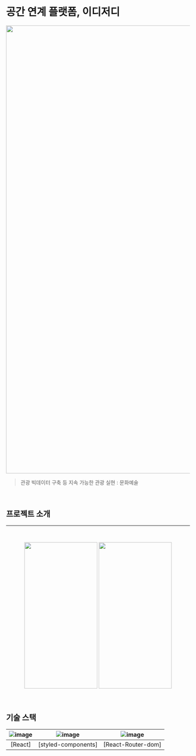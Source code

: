 # **공간 연계 플랫폼, 이디저디**

<p align="center">
<img width="1225" alt="projectLogo" src="https://user-images.githubusercontent.com/89769615/205417839-c3893195-ecc2-419b-b673-a9488d0f8204.png">
</p>

> 관광 빅데이터 구축 등 지속 가능한 관광 실현 : 문화예술

<br/>

## **프로젝트 소개**

---

<br/>

<p align="center">
<img src="https://user-images.githubusercontent.com/89769615/205418120-54ed4820-5142-41fb-99a5-4389347c3af9.png" width="200" height="400" /> 
<img src="https://user-images.githubusercontent.com/89769615/205417607-77a03db0-b827-4f23-8688-c370b89e11ce.GIF" width="200" height="400"/> 
</p>

<br>

## **기술 스택**

| ![image](https://user-images.githubusercontent.com/96432772/205416070-33c7386e-5bcd-4988-a8c3-a4ad8d9d8393.png) | ![image](https://user-images.githubusercontent.com/96432772/205416168-f38d3522-d11a-4011-ae58-52018c076b68.png) | ![image](https://user-images.githubusercontent.com/96432772/205416205-2e4c2031-0342-4032-9995-f0a787fd05ba.png) |
| :-------------------------------------------------------------------------------------------------------------: | :-------------------------------------------------------------------------------------------------------------: | :-------------------------------------------------------------------------------------------------------------: |
|                                                     [React]                                                     |                                               [styled-components]                                               |                                               [React-Router-dom]                                                |

<!-- Stack Icon Refernces -->
